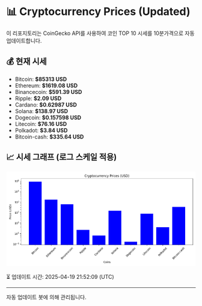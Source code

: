 
# 📊 Cryptocurrency Prices (Updated)

이 리포지토리는 CoinGecko API를 사용하여 코인 TOP 10 시세를 10분가격으로 자동 업데이트합니다.

## 💰 현재 시세
- Bitcoin: **$85313 USD**
- Ethereum: **$1619.08 USD**
- Binancecoin: **$591.39 USD**
- Ripple: **$2.09 USD**
- Cardano: **$0.62987 USD**
- Solana: **$138.97 USD**
- Dogecoin: **$0.157598 USD**
- Litecoin: **$76.16 USD**
- Polkadot: **$3.84 USD**
- Bitcoin-cash: **$335.64 USD**

## 📈 시세 그래프 (로그 스케일 적용)
![Crypto Prices](crypto_prices.png)

⏳ 업데이트 시간: 2025-04-19 21:52:09 (UTC)

---
자동 업데이트 봇에 의해 관리됩니다.
